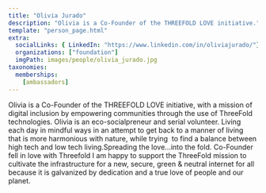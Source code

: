 ```yaml
---
title: "Olivia Jurado"
description: "Olivia is a Co-Founder of the THREEFOLD LOVE initiative."
template: "person_page.html"
extra:
  socialLinks: { LinkedIn: "https://www.linkedin.com/in/oliviajurado/"}
  organizations: ["foundation"]
  imgPath: images/people/olivia_jurado.jpg
taxonomies:
  memberships:
    [ambassadors]
---
```


Olivia is a Co-Founder of the THREEFOLD LOVE initiative, with a mission of digital inclusion by empowering communities through the use of ThreeFold technologies. Olivia is an eco-socialpreneur and serial volunteer. Living each day in mindful ways in an attempt to get back to a manner of living that is more harmonious with nature, while trying  to find a balance between high tech and low tech living.Spreading the love...into the fold. Co-Founder fell in love with Threefold I am happy to support the ThreeFold mission to cultivate the infrastructure for a new, secure, green & neutral internet for all because it is galvanized by dedication and a true love of people and our planet.